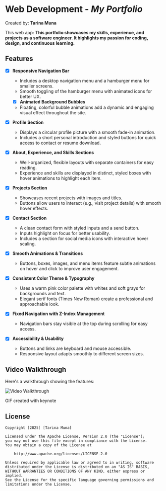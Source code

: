 # Web Development  - *My Portfolio*

Created by: **Tarina Muna**

This web app: **This portfolio showcases my skills, experience, and projects as a software engineer. It highlights my passion for coding, design, and continuous learning.**



## Features

- [X] **Responsive Navigation Bar**
  - Includes a desktop navigation menu and a hamburger menu for smaller screens.  
  - Smooth toggling of the hamburger menu with animated icons for better UX.

  - [X] **Animated Background Bubbles**  
  - Floating, colorful bubble animations add a dynamic and engaging visual effect throughout the site.

- [X] **Profile Section**  
  - Displays a circular profile picture with a smooth fade-in animation.  
  - Includes a short personal introduction and styled buttons for quick access to contact or resume download.

- [X] **About, Experience, and Skills Sections**  
  - Well-organized, flexible layouts with separate containers for easy reading.  
  - Experience and skills are displayed in distinct, styled boxes with hover animations to highlight each item.

- [X] **Projects Section**  
  - Showcases recent projects with images and titles.  
  - Buttons allow users to interact (e.g., visit project details) with smooth hover effects.

- [X] **Contact Section**  
  - A clean contact form with styled inputs and a send button.  
  - Inputs highlight on focus for better usability.  
  - Includes a section for social media icons with interactive hover scaling.

- [x] **Smooth Animations & Transitions**  
  - Buttons, boxes, images, and menu items feature subtle animations on hover and click to improve user engagement.

- [x] **Consistent Color Theme & Typography**  
  - Uses a warm pink color palette with whites and soft grays for backgrounds and text.  
  - Elegant serif fonts (Times New Roman) create a professional and approachable look.

- [x] **Fixed Navigation with Z-Index Management**  
  - Navigation bars stay visible at the top during scrolling for easy access.

- [x] **Accessibility & Usability**  
  - Buttons and links are keyboard and mouse accessible.  
  - Responsive layout adapts smoothly to different screen sizes.

## Video Walkthrough

Here's a walkthrough showing the features:

<img src='assets/portfolio.gif' title='Video Walkthrough' width='' alt='Video Walkthrough' />

<!-- Replace this with whatever GIF tool you used! -->
GIF created with keynote
<!-- Recommended tools:
[Kap](https://getkap.co/) for macOS
[ScreenToGif](https://www.screentogif.com/) for Windows
[peek](https://github.com/phw/peek) for Linux. -->


## License

    Copyright [2025] [Tarina Muna]

    Licensed under the Apache License, Version 2.0 (the "License");
    you may not use this file except in compliance with the License.
    You may obtain a copy of the License at

        http://www.apache.org/licenses/LICENSE-2.0

    Unless required by applicable law or agreed to in writing, software
    distributed under the License is distributed on an "AS IS" BASIS,
    WITHOUT WARRANTIES OR CONDITIONS OF ANY KIND, either express or implied.
    See the License for the specific language governing permissions and
    limitations under the License.
